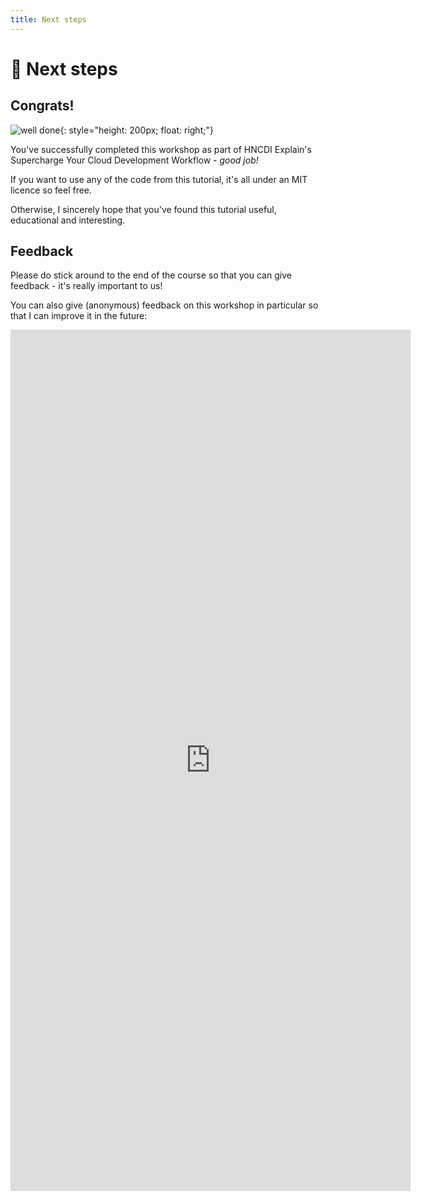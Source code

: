 ```yaml
---
title: Next steps
---
```


# :tada: Next steps

## Congrats!

![well done](/images/well-done.webp){: style="height: 200px; float: right;"}

You've successfully completed this workshop as part of HNCDI Explain's Supercharge Your Cloud Development Workflow - _good job!_

If you want to use any of the code from this tutorial, it's all under an MIT licence so feel free.

Otherwise, I sincerely hope that you've found this tutorial useful, educational and interesting.

## Feedback

Please do stick around to the end of the course so that you can give feedback - it's really important to us!

You can also give (anonymous) feedback on this workshop in particular so that I can improve it in the future:

<iframe
  src="https://docs.google.com/forms/d/e/1FAIpQLSeVAhIlIhekwZHc6rKzo0l7Eu9ZHViXfOtw1LojSsaLo0GZ_Q/viewform?embedded=true"
  width="640"
  height="1378"
  frameborder="0"
  marginheight="0"
  marginwidth="0">
  Loading…
</iframe>
